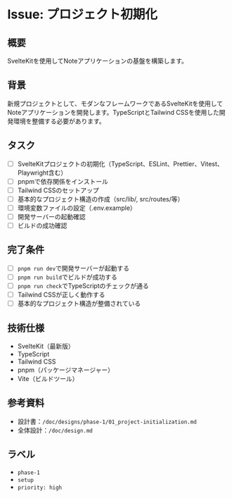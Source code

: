 # Issue: プロジェクト初期化

## 概要
SvelteKitを使用してNoteアプリケーションの基盤を構築します。

## 背景
新規プロジェクトとして、モダンなフレームワークであるSvelteKitを使用してNoteアプリケーションを開発します。TypeScriptとTailwind CSSを使用した開発環境を整備する必要があります。

## タスク
- [ ] SvelteKitプロジェクトの初期化（TypeScript、ESLint、Prettier、Vitest、Playwright含む）
- [ ] pnpmで依存関係をインストール
- [ ] Tailwind CSSのセットアップ
- [ ] 基本的なプロジェクト構造の作成（src/lib/, src/routes/等）
- [ ] 環境変数ファイルの設定（.env.example）
- [ ] 開発サーバーの起動確認
- [ ] ビルドの成功確認

## 完了条件
- [ ] `pnpm run dev`で開発サーバーが起動する
- [ ] `pnpm run build`でビルドが成功する
- [ ] `pnpm run check`でTypeScriptのチェックが通る
- [ ] Tailwind CSSが正しく動作する
- [ ] 基本的なプロジェクト構造が整備されている

## 技術仕様
- SvelteKit（最新版）
- TypeScript
- Tailwind CSS
- pnpm（パッケージマネージャー）
- Vite（ビルドツール）

## 参考資料
- 設計書：`/doc/designs/phase-1/01_project-initialization.md`
- 全体設計：`/doc/design.md`

## ラベル
- `phase-1`
- `setup`
- `priority: high`